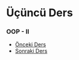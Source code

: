 # Üçüncü Ders

### OOP - II

* [Önceki Ders](https://github.com/yildirim-murat/JavaTutorial/tree/ikinciDers)
* [Sonraki Ders](https://github.com/yildirim-murat/JavaTutorial/tree/sonDers)